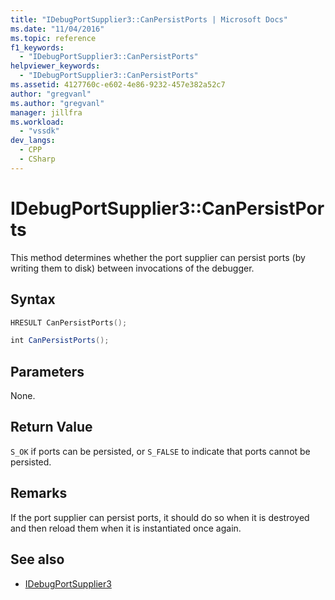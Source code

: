 ```yaml
---
title: "IDebugPortSupplier3::CanPersistPorts | Microsoft Docs"
ms.date: "11/04/2016"
ms.topic: reference
f1_keywords:
  - "IDebugPortSupplier3::CanPersistPorts"
helpviewer_keywords:
  - "IDebugPortSupplier3::CanPersistPorts"
ms.assetid: 4127760c-e602-4e86-9232-457e382a52c7
author: "gregvanl"
ms.author: "gregvanl"
manager: jillfra
ms.workload:
  - "vssdk"
dev_langs:
  - CPP
  - CSharp
---
```

# IDebugPortSupplier3::CanPersistPorts
This method determines whether the port supplier can persist ports (by writing them to disk) between invocations of the debugger.

## Syntax

```cpp
HRESULT CanPersistPorts();
```

```csharp
int CanPersistPorts();
```

## Parameters
 None.

## Return Value
 `S_OK` if ports can be persisted, or `S_FALSE` to indicate that ports cannot be persisted.

## Remarks
 If the port supplier can persist ports, it should do so when it is destroyed and then reload them when it is instantiated once again.

## See also
- [IDebugPortSupplier3](../../../extensibility/debugger/reference/idebugportsupplier3.md)